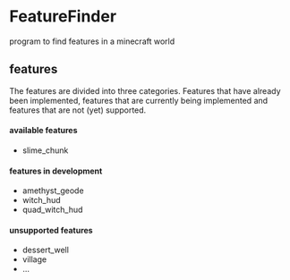 # FeatureFinder
program to find features in a minecraft world

## features

The features are divided into three categories.
Features that have already been implemented, features that are currently being implemented and features that are not (yet) supported.

#### available features

- slime_chunk

#### features in development
- amethyst_geode
- witch_hud
- quad_witch_hud

#### unsupported features

- dessert_well
- village
- ...